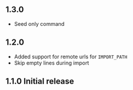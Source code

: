 ## 1.3.0

- Seed only command

## 1.2.0

- Added support for remote urls for `IMPORT_PATH`
- Skip empty lines during import

## 1.1.0  Initial release